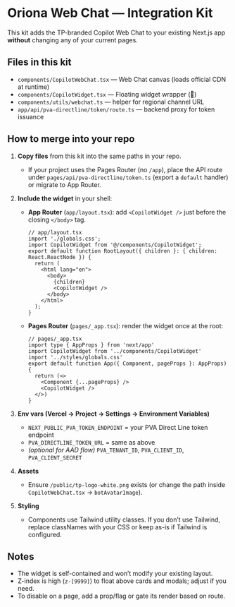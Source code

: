# Oriona Web Chat — Integration Kit

This kit adds the TP-branded Copilot Web Chat to your existing Next.js app **without** changing any of your current pages.

## Files in this kit
- `components/CopilotWebChat.tsx` — Web Chat canvas (loads official CDN at runtime)
- `components/CopilotWidget.tsx` — Floating widget wrapper (💬)
- `components/utils/webchat.ts` — helper for regional channel URL
- `app/api/pva-directline/token/route.ts` — backend proxy for token issuance

## How to merge into your repo
1. **Copy files** from this kit into the same paths in your repo.
   - If your project uses the Pages Router (no `/app`), place the API route under `pages/api/pva-directline/token.ts` (export a `default` handler) or migrate to App Router.

2. **Include the widget** in your shell:
   - **App Router** (`app/layout.tsx`): add `<CopilotWidget />` just before the closing `</body>` tag.
     ```tsx
     // app/layout.tsx
     import './globals.css';
     import CopilotWidget from '@/components/CopilotWidget';
     export default function RootLayout({ children }: { children: React.ReactNode }) {
       return (
         <html lang="en">
           <body>
             {children}
             <CopilotWidget />
           </body>
         </html>
       );
     }
     ```
   - **Pages Router** (`pages/_app.tsx`): render the widget once at the root:
     ```tsx
     // pages/_app.tsx
     import type { AppProps } from 'next/app'
     import CopilotWidget from '../components/CopilotWidget'
     import '../styles/globals.css'
     export default function App({ Component, pageProps }: AppProps) {
       return (<>
         <Component {...pageProps} />
         <CopilotWidget />
       </>)
     }
     ```

3. **Env vars (Vercel → Project → Settings → Environment Variables)**
   - `NEXT_PUBLIC_PVA_TOKEN_ENDPOINT` = your PVA Direct Line token endpoint
   - `PVA_DIRECTLINE_TOKEN_URL` = same as above
   - *(optional for AAD flow)* `PVA_TENANT_ID`, `PVA_CLIENT_ID`, `PVA_CLIENT_SECRET`

4. **Assets**
   - Ensure `/public/tp-logo-white.png` exists (or change the path inside `CopilotWebChat.tsx` → `botAvatarImage`).

5. **Styling**
   - Components use Tailwind utility classes. If you don’t use Tailwind, replace classNames with your CSS or keep as-is if Tailwind is configured.

## Notes
- The widget is self-contained and won’t modify your existing layout.
- Z-index is high (`z-[9999]`) to float above cards and modals; adjust if you need.
- To disable on a page, add a prop/flag or gate its render based on route.
